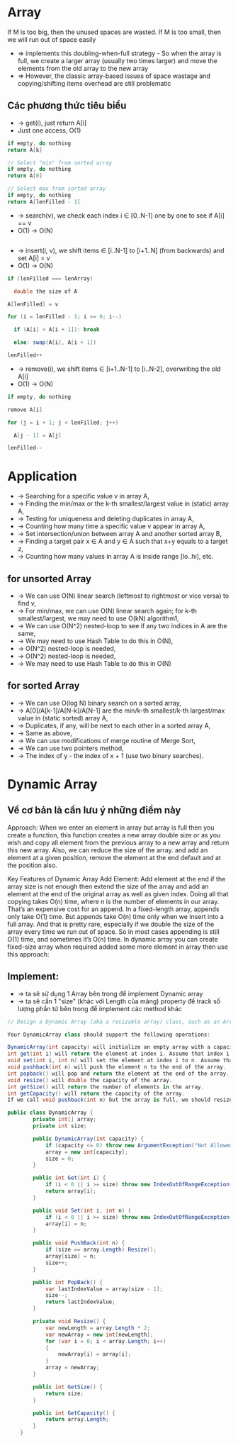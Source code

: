 # Array
If M is too big, then the unused spaces are wasted.
If M is too small, then we will run out of space easily
* => implements this doubling-when-full strategy - So when the array is full, we create a larger array (usually two times larger) and move the elements from the old array to the new array
* => However, the classic array-based issues of space wastage and copying/shifting items overhead are still problematic

## Các phương thức tiêu biểu

* -> get(i), just return A[i]
* Just one access, O(1)
```cs
if empty, do nothing
return A[k]

// Select "min" from sorted array
if empty, do nothing
return A[0]

// Select max from sorted array
if empty, do nothing
return A[lenFilled - 1]
```


* -> search(v), we check each index i ∈ [0..N-1] one by one to see if A[i] == v
*  O(1) -> O(N)
```cs

```

* -> insert(i, v), we shift items ∈ [i..N-1] to [i+1..N] (from backwards) and set A[i] = v
*  O(1) -> O(N)
```cs
if (lenFilled === lenArray)

  double the size of A

A[lenFilled] = v

for (i = lenFilled - 1; i >= 0; i--)

  if (A[i] < A[i + 1]): break

  else: swap(A[i], A[i + 1])

lenFilled++
```

* -> remove(i), we shift items ∈ [i+1..N-1] to [i..N-2], overwriting the old A[i]
*  O(1) -> O(N)
```cs
if empty, do nothing

remove A[i]

for (j = i + 1; j < lenFilled; j++)

  A[j - 1] = A[j]

lenFilled--
```

# Application
* -> Searching for a specific value v in array A,
* -> Finding the min/max or the k-th smallest/largest value in (static) array A,
* -> Testing for uniqueness and deleting duplicates in array A,
* -> Counting how many time a specific value v appear in array A,
* -> Set intersection/union between array A and another sorted array B,
* -> Finding a target pair x ∈ A and y ∈ A such that x+y equals to a target z,
* -> Counting how many values in array A is inside range [lo..hi], etc.

## for unsorted Array
* -> We can use O(N) linear search (leftmost to rightmost or vice versa) to find v,
* -> For min/max, we can use O(N) linear search again; for k-th smallest/largest, we may need to use O(kN) algorithm1,
* -> We can use O(N^2) nested-loop to see if any two indices in A are the same,
* -> We may need to use Hash Table to do this in O(N),
* -> O(N^2) nested-loop is needed,
* -> O(N^2) nested-loop is needed,
* -> We may need to use Hash Table to do this in O(N)

## for sorted Array
* -> We can use O(log N) binary search on a sorted array,
* -> A[0]/A[k-1]/A[N-k]/A[N-1] are the min/k-th smallest/k-th largest/max value in (static sorted) array A,
* -> Duplicates, if any, will be next to each other in a sorted array A,
* -> Same as above,
* -> We can use modifications of merge routine of Merge Sort,
* -> We can use two pointers method,
* -> The index of y - the index of x + 1 (use two binary searches).

# Dynamic Array

## Về cơ bản là cần lưu ý những điểm này
Approach: When we enter an element in array but array is full then you create a function, this function creates a new array double size or as you wish and copy all element from the previous array to a new array and return this new array. Also, we can reduce the size of the array. and add an element at a given position, remove the element at the end default and at the position also.

Key Features of Dynamic Array
Add Element: Add element at the end if the array size is not enough then extend the size of the array and add an element at the end of the original array as well as given index. Doing all that copying takes O(n) time, where n is the number of elements in our array. That’s an expensive cost for an append. In a fixed-length array, appends only take O(1) time. But appends take O(n) time only when we insert into a full array. And that is pretty rare, especially if we double the size of the array every time we run out of space. So in most cases appending is still O(1) time, and sometimes it’s O(n) time. In dynamic array you can create fixed-size array when required added some more element in array then use this approach:

## Implement:
* -> ta sẽ sử dụng 1 Array bên trong để implement Dynamic array
* -> ta sẽ cần 1 "size" (khác với Length của mảng) property để track số lượng phần tử bên trong để implement các method khác 

```cs
// Design a Dynamic Array (aka a resizable array) class, such as an ArrayList in Java or a vector in C++.

Your DynamicArray class should support the following operations:

DynamicArray(int capacity) will initialize an empty array with a capacity of capacity, where capacity > 0.
int get(int i) will return the element at index i. Assume that index i is valid.
void set(int i, int n) will set the element at index i to n. Assume that index i is valid.
void pushback(int n) will push the element n to the end of the array.
int popback() will pop and return the element at the end of the array. Assume that the array is non-empty.
void resize() will double the capacity of the array.
int getSize() will return the number of elements in the array.
int getCapacity() will return the capacity of the array.
If we call void pushback(int n) but the array is full, we should resize the array first.
```
```cs
public class DynamicArray {
        private int[] array;
        private int size;

        public DynamicArray(int capacity) {
            if (capacity <= 0) throw new ArgumentException("Not Allowed");
            array = new int[capacity];
            size = 0;
        }

        public int Get(int i) {
            if (i < 0 || i >= size) throw new IndexOutOfRangeException();
            return array[i];
        }

        public void Set(int i, int n) {
            if (i < 0 || i >= size) throw new IndexOutOfRangeException();
            array[i] = n;
        }

        public void PushBack(int n) {
            if (size == array.Length) Resize();
            array[size] = n;
            size++; 
        }

        public int PopBack() {
            var lastIndexValue = array[size - 1];
            size--;
            return lastIndexValue;
        }

        private void Resize() {
            var newLength = array.Length * 2;
            var newArray = new int[newLength];
            for (var i = 0; i < array.Length; i++)
            {
                newArray[i] = array[i];
            }
            array = newArray;
        }

        public int GetSize() {
            return size;
        }

        public int GetCapacity() {
            return array.Length;
        }
    }
```
